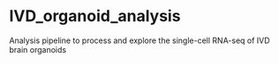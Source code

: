 # IVD_organoid_analysis
Analysis pipeline to process and explore the single-cell RNA-seq of IVD brain organoids

